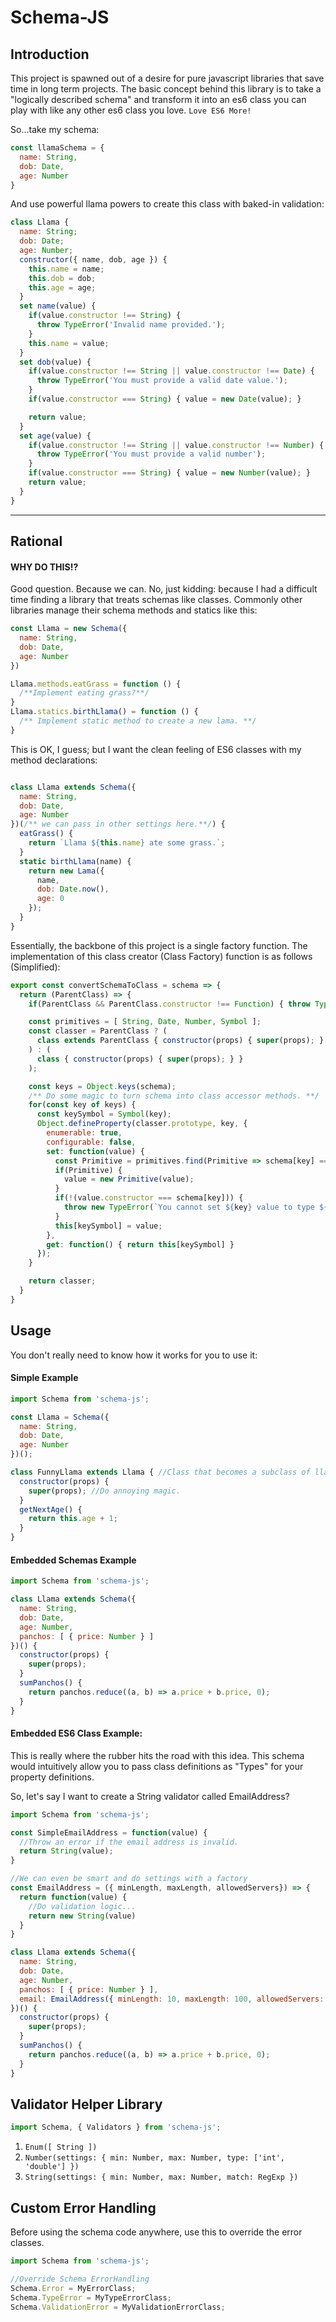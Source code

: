 # Schema-JS

## Introduction

This project is spawned out of a desire for pure javascript libraries that save time in long term projects. The basic concept behind this library is to take a "logically described schema" and transform it into an es6 class you can play with like any other es6 class you love. `Love ES6 More!`

So...take my schema:
```javascript
const llamaSchema = {
  name: String,
  dob: Date,
  age: Number
}
```

And use powerful llama powers to create this class with baked-in validation:
```javascript
class Llama {
  name: String;
  dob: Date;
  age: Number;
  constructor({ name, dob, age }) {
    this.name = name;
    this.dob = dob;
    this.age = age;
  }
  set name(value) {
    if(value.constructor !== String) {
      throw TypeError('Invalid name provided.');
    }
    this.name = value;
  }
  set dob(value) {
    if(value.constructor !== String || value.constructor !== Date) {
      throw TypeError('You must provide a valid date value.');
    }
    if(value.constructor === String) { value = new Date(value); }

    return value;
  }
  set age(value) {
    if(value.constructor !== String || value.constructor !== Number) {
      throw TypeError('You must provide a valid number');
    }
    if(value.constructor === String) { value = new Number(value); }
    return value;
  }
}
```
---
## Rational

#### WHY DO THIS!?
Good question. Because we can. No, just kidding: because I had a difficult time finding a library that treats schemas like classes. Commonly other libraries manage their schema methods and statics like this:

```javascript
const Llama = new Schema({
  name: String,
  dob: Date,
  age: Number
})

Llama.methods.eatGrass = function () {
  /**Implement eating grass?**/
}
Llama.statics.birthLlama() = function () {
  /** Implement static method to create a new lama. **/
}
```

This is OK, I guess; but I want the clean feeling of ES6 classes with my method declarations:

```javascript

class Llama extends Schema({
  name: String,
  dob: Date,
  age: Number
})(/** we can pass in other settings here.**/) {
  eatGrass() {
    return `Llama ${this.name} ate some grass.`;
  }
  static birthLlama(name) {
    return new Lama({
      name,
      dob: Date.now(),
      age: 0
    });
  }
}

```


Essentially, the backbone of this project is a single factory function. The implementation of this class creator (Class Factory) function is as follows (Simplified):

```javascript
export const convertSchemaToClass = schema => {
  return (ParentClass) => {
    if(ParentClass && ParentClass.constructor !== Function) { throw TypeError('You can only schemify classes.'); }

    const primitives = [ String, Date, Number, Symbol ];
    const classer = ParentClass ? (
      class extends ParentClass { constructor(props) { super(props); } }      
    ) : (
      class { constructor(props) { super(props); } }
    );

    const keys = Object.keys(schema);
    /** Do some magic to turn schema into class accessor methods. **/
    for(const key of keys) {
      const keySymbol = Symbol(key);
      Object.defineProperty(classer.prototype, key, {
        enumerable: true,
        configurable: false,
        set: function(value) {
          const Primitive = primitives.find(Primitive => schema[key] === Primitive);
          if(Primitive) {
            value = new Primitive(value);
          }
          if(!(value.constructor === schema[key])) {
            throw new TypeError(`You cannot set ${key} value to type ${value.constructor.name}. Use ${schema[key].name}`);
          }
          this[keySymbol] = value;
        },
        get: function() { return this[keySymbol] }
      });
    }

    return classer;
  }
}
```

## Usage
You don't really need to know how it works for you to use it:

#### Simple Example
```javascript
import Schema from 'schema-js';

const Llama = Schema({
  name: String,
  dob: Date,
  age: Number
})();

class FunnyLlama extends Llama { //Class that becomes a subclass of llama schema.
  constructor(props) {
    super(props); //Do annoying magic.
  }
  getNextAge() {
    return this.age + 1;
  }
}
```

#### Embedded Schemas Example

```javascript
import Schema from 'schema-js';

class Llama extends Schema({
  name: String,
  dob: Date,
  age: Number,
  panchos: [ { price: Number } ]
})() {
  constructor(props) {
    super(props);
  }
  sumPanchos() {
    return panchos.reduce((a, b) => a.price + b.price, 0);
  }
}

```

#### Embedded ES6 Class Example:
This is really where the rubber hits the road with this idea. This schema would intuitively allow you to pass class definitions as "Types" for your property definitions.

So, let's say I want to create a String validator called EmailAddress?

```javascript
import Schema from 'schema-js';

const SimpleEmailAddress = function(value) {
  //Throw an error if the email address is invalid.
  return String(value);
}

//We can even be smart and do settings with a factory
const EmailAddress = ({ minLength, maxLength, allowedServers}) => {
  return function(value) {
    //Do validation logic...
    return new String(value)
  }
}

class Llama extends Schema({
  name: String,
  dob: Date,
  age: Number,
  panchos: [ { price: Number } ],
  email: EmailAddress({ minLength: 10, maxLength: 100, allowedServers: ['gmail' ] })
})() {
  constructor(props) {
    super(props);
  }
  sumPanchos() {
    return panchos.reduce((a, b) => a.price + b.price, 0);
  }
}


```

## Validator Helper Library

```javascript
import Schema, { Validators } from 'schema-js';
```
1. `Enum([ String ])`
2. `Number(settings: { min: Number, max: Number, type: ['int', 'double'] })`
3. `String(settings: { min: Number, max: Number, match: RegExp })`

## Custom Error Handling
Before using the schema code anywhere, use this to override the error classes.
```javascript
import Schema from 'schema-js';

//Override Schema ErrorHandling
Schema.Error = MyErrorClass;
Schema.TypeError = MyTypeErrorClass;
Schema.ValidationError = MyValidationErrorClass;
```
